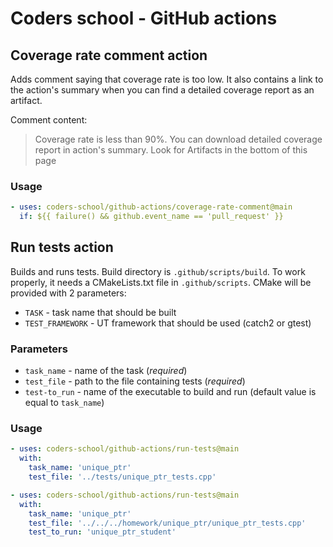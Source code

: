 # Coders school - GitHub actions

## Coverage rate comment action
Adds comment saying that coverage rate is too low.
It also contains a link to the action's summary when you can find a detailed coverage report as an artifact.

Comment content:
> Coverage rate is less than 90%. You can download detailed coverage report in action's summary. Look for Artifacts in the bottom of this page

### Usage
```yaml
- uses: coders-school/github-actions/coverage-rate-comment@main
  if: ${{ failure() && github.event_name == 'pull_request' }}
```

## Run tests action
Builds and runs tests.
Build directory is `.github/scripts/build`.
To work properly, it needs a CMakeLists.txt file in `.github/scripts`.
CMake will be provided with 2 parameters:
- `TASK` - task name that should be built
- `TEST_FRAMEWORK` - UT framework that should be used (catch2 or gtest)

### Parameters
- `task_name` - name of the task (*required*)
- `test_file` - path to the file containing tests (*required*)
- `test-to_run` - name of the executable to build and run (default value is equal to `task_name`)

### Usage
```yaml
- uses: coders-school/github-actions/run-tests@main
  with:
    task_name: 'unique_ptr'
    test_file: '../tests/unique_ptr_tests.cpp'
```

```yaml
- uses: coders-school/github-actions/run-tests@main
  with:
    task_name: 'unique_ptr'
    test_file: '../../../homework/unique_ptr/unique_ptr_tests.cpp'
    test_to_run: 'unique_ptr_student'
```
